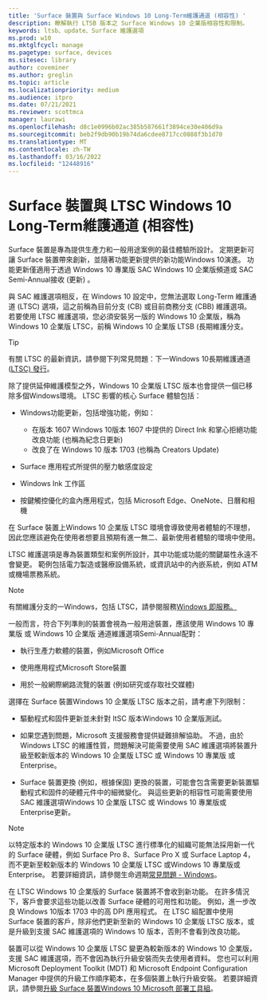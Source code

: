 ```yaml
---
title: 'Surface 裝置與 Surface Windows 10 Long-Term維護通道 (相容性) '
description: 瞭解執行 LTSB 版本之 Surface Windows 10 企業版相容性和限制。
keywords: ltsb、update、Surface 維護選項
ms.prod: w10
ms.mktglfcycl: manage
ms.pagetype: surface, devices
ms.sitesec: library
author: coveminer
ms.author: greglin
ms.topic: article
ms.localizationpriority: medium
ms.audience: itpro
ms.date: 07/21/2021
ms.reviewer: scottmca
manager: laurawi
ms.openlocfilehash: d8c1e0996b02ac385b587661f3894ce30e406d9a
ms.sourcegitcommit: beb2f9db90b19b74da6cdee8717cc0888f3b1d70
ms.translationtype: MT
ms.contentlocale: zh-TW
ms.lasthandoff: 03/16/2022
ms.locfileid: "12448916"
---
```

# <a name="surface-device-compatibility-with-windows-10-long-term-servicing-channel-ltsc"></a>Surface 裝置與 LTSC Windows 10 Long-Term維護通道 (相容性) 

Surface 裝置是專為提供生產力和一般用途案例的最佳體驗所設計。 定期更新可讓 Surface 裝置帶來創新，並隨著功能更新提供的新功能Windows 10演進。 功能更新僅適用于透過 Windows 10 專業版 SAC Windows 10 企業版頻道或 SAC Semi-Annual接收 (更新) 。

與 SAC 維護選項相反，在 Windows 10 設定中，您無法選取 Long-Term 維護通道 (LTSC) 選項，這之前稱為目前分支 (CB) 或目前商務分支 (CBB) 維護選項。 若要使用 LTSC 維護選項，您必須安裝另一版的 Windows 10 企業版，稱為 Windows 10 企業版 LTSC，前稱 Windows 10 企業版 LTSB (長期維護分支。

>[!TIP]
>有關 LTSC 的最新資訊，請參閱下列常見問題：下一Windows 10長期維護通道 ([LTSC) 發行](https://techcommunity.microsoft.com/t5/windows-it-pro-blog/the-next-windows-10-long-term-servicing-channel-ltsc-release/ba-p/2147232)。

 除了提供延伸維護模型之外，Windows 10 企業版 LTSC 版本也會提供一個已移除多個Windows環境。 LTSC 影響的核心 Surface 體驗包括：

* Windows功能更新，包括增強功能，例如：

  * 在版本 1607 Windows 10版本 1607 中提供的 Direct Ink 和掌心拒絕功能改良功能 (也稱為紀念日更新) 
  * 改良了在 Windows 10 版本 1703 (也稱為 Creators Update) 

* Surface 應用程式所提供的壓力敏感度設定

* Windows Ink 工作區

* 按鍵觸控優化的盒內應用程式，包括 Microsoft Edge、OneNote、日曆和相機

在 Surface 裝置上Windows 10 企業版 LTSC 環境會導致使用者體驗的不理想，因此您應該避免在使用者想要且預期有進一無二、最新使用者體驗的環境中使用。

LTSC 維護選項是專為裝置類型和案例所設計，其中功能或功能的關鍵屬性永遠不會變更。 範例包括電力製造或醫療設備系統，或資訊站中的內嵌系統，例如 ATM 或機場票務系統。

>[!NOTE]
>有關維護分支的一Windows，包括 LTSC，請參閱服務[Windows 即服務。](/windows/deployment/update/waas-overview)

一般而言，符合下列準則的裝置會視為一般用途裝置，應該使用 Windows 10 專業版 或 Windows 10 企業版 通道維護選項Semi-Annual配對：

* 執行生產力軟體的裝置，例如Microsoft Office

* 使用應用程式Microsoft Store裝置

* 用於一般網際網路流覽的裝置 (例如研究或存取社交媒體) 

選擇在 Surface 裝置Windows 10 企業版 LTSC 版本之前，請考慮下列限制：

* 驅動程式和固件更新並未針對 ltSC 版本Windows 10 企業版測試。

* 如果您遇到問題，Microsoft 支援服務會提供疑難排解協助。 不過，由於 Windows LTSC 的維護性質，問題解決可能需要使用 SAC 維護選項將裝置升級至較新版本的 Windows 10 企業版 LTSC 或 Windows 10 專業版 或 Enterprise。

* Surface 裝置更換 (例如，根據保固) 更換的裝置，可能會包含需要更新裝置驅動程式和固件的硬體元件中的細微變化。 與這些更新的相容性可能需要使用 SAC 維護選項Windows 10 企業版 LTSC 或 Windows 10 專業版或 Enterprise更新。

>[!NOTE]
>以特定版本的 Windows 10 企業版 LTSC 進行標準化的組織可能無法採用新一代的 Surface 硬體，例如 Surface Pro 8、Surface Pro X 或 Surface Laptop 4，而不更新至較新版本的 Windows 10 企業版 LTSC 或Windows 10 專業版或Enterprise。 若要詳細資訊，請參閱生命週期[常見問題 - Windows](/lifecycle/faq/windows#what-are-the-requirements-for-servicing-and-updating-the-windows-10-long-term-servicing-channel--ltsc--)。

在 LTSC Windows 10 企業版的 Surface 裝置將不會收到新功能。 在許多情況下，客戶會要求這些功能以改善 Surface 硬體的可用性和功能。 例如，進一步改良 Windows 10版本 1703 中的高 DPI 應用程式。 在 LTSC 組配置中使用 Surface 裝置的客戶，除非他們更新至新的 Windows 10 企業版 LTSC 版本，或是升級到支援 SAC 維護選項的 Windows 10 版本，否則不會看到改良功能。

裝置可以從 Windows 10 企業版 LTSC 變更為較新版本的 Windows 10 企業版，支援 SAC 維護選項，而不會因為執行升級安裝而失去使用者資料。 您也可以利用 Microsoft Deployment Toolkit (MDT) 和 Microsoft Endpoint Configuration Manager 中提供的升級工作順序範本，在多個裝置上執行升級安裝。 若要詳細資訊，請參閱[升級 Surface 裝置Windows 10 Microsoft 部署工具組](upgrade-surface-devices-to-windows-10-with-mdt.md)。
